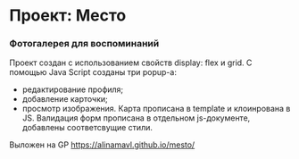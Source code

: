 # Проект: Место

### Фотогалерея для воспоминаний

Проект создан с использованием свойств display: flex и grid. 
С помощью Java Script созданы три popup-а:
- редактирование профиля; 
- добавление карточки;
- просмотр изображения.
Карта прописана в template и клоинрована в JS.
Валидация форм прописана в отдельном js-документе, добавлены соответсвущие стили.

Выложен на GP https://alinamavl.github.io/mesto/
